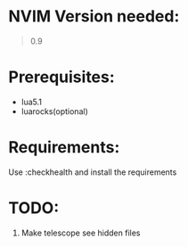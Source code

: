 # NVIM Version needed:

> 0.9

# Prerequisites:

- lua5.1
- luarocks(optional)

# Requirements:

Use :checkhealth and install the requirements

# TODO:

1. Make telescope see hidden files
